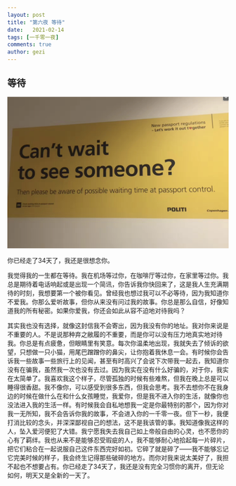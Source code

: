 ```yaml
---
layout: post
title: "第六夜 等待"
date:   2021-02-14
tags: [一千零一夜]
comments: true
author: gezi
---
```


<!-- more -->

## 等待

![等待](https://github.com/geziblog/images/blob/main/%E7%AD%89%E5%BE%85.png)

你已经走了34天了，我还是很想念你。

我觉得我的一生都在等待。我在机场等过你，在咖啡厅等过你，在家里等过你。我总是期待着电话响起或是出现一个简讯，你告诉我你快回来了，这是我人生充满期待的时刻，我想要第一个被你看见。曾经我也想过我可以不必等待，因为我知道你不爱我。你那么爱听故事，但你从来没有问过我的故事。你总是那么自信，好像知道我的所有秘密。如果你爱我，你还会如此从容不迫地对待我吗？

其实我也没有选择，就像这封信我不会寄出，因为我没有你的地址。我对你来说是不重要的人。不是说那种弃之敝履的不重要，而是你可以没有压力地真实地对待我。你总是有点疲惫，但眼睛里有笑意。每次你温柔地出现，我就失去了倾诉的欲望，只想做一只小猫，用尾巴蹭蹭你的鼻尖，让你抱着我休息一会。有时候你会告诉我一些故事一些旅行上的见闻，甚至有时高兴了会说下次带我一起去，我知道你没有在骗我，虽然我一次也没有去过。因为我实在没有什么好骗的，对于你，我实在太简单了。我喜欢我这个样子，尽管孤独的时候有些难熬，但我在晚上总是可以睡得很香甜。我不像你，可以感受到很多东西，但我会思考。我不去想你不在我身边的时候在做什么在和什么女孩睡觉，我爱你，但是我不进入你的生活，就像你也没法进入我的生活一样。有时候我会自私地想我一定是你最特别的那个，因为你对我一无所知，我不会告诉你我的故事，不会进入你的一千零一夜。但下一秒，我便打消比较的念头，并深深鄙视自己的想法，这不是我该管的事。我知道像我这样的人，坠入爱河便犯了大错。我宁愿我失去我自己如上帝般自由的心灵，也不愿你的心有了羁绊。我也从来不是能够忍受瑕疵的人，我不能够耐心地拾起每一片碎片，把它们粘合在一起说服自己这件东西完好如初。它碎了就是碎了——我不能够忘记它完美时候的样子，我会终生记得那些破碎的地方。而你对我来说太美好了，我担不起也不想要占有。你已经走了34天了，我还是没有完全习惯你的离开，但无论如何，明天又是全新的一天了。
